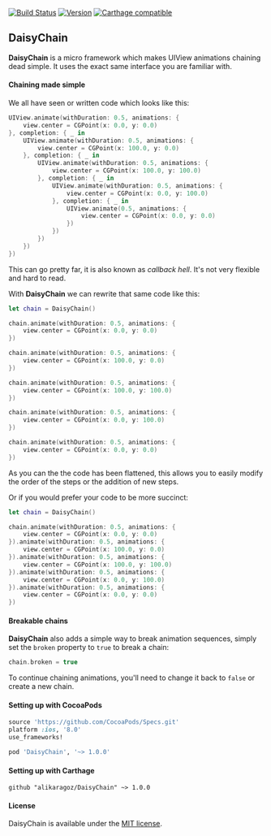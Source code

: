 [![Build Status](https://travis-ci.org/alikaragoz/DaisyChain.svg?branch=master)](https://travis-ci.org/alikaragoz/DaisyChain)
[![Version](http://img.shields.io/cocoapods/v/DaisyChain.svg)](http://cocoapods.org/?q=DaisyChain)
[![Carthage compatible](https://img.shields.io/badge/Carthage-compatible-4BC51D.svg?style=flat)](https://github.com/Carthage/Carthage)


DaisyChain
----------

**DaisyChain** is a micro framework which makes UIView animations chaining dead simple. It uses the exact same interface you are familiar with.

#### Chaining made simple
We all have seen or written code which looks like this:

```swift
UIView.animate(withDuration: 0.5, animations: {
    view.center = CGPoint(x: 0.0, y: 0.0)
}, completion: { _ in
    UIView.animate(withDuration: 0.5, animations: {
        view.center = CGPoint(x: 100.0, y: 0.0)
    }, completion: { _ in
        UIView.animate(withDuration: 0.5, animations: {
            view.center = CGPoint(x: 100.0, y: 100.0)
        }, completion: { _ in
            UIView.animate(withDuration: 0.5, animations: {
                view.center = CGPoint(x: 0.0, y: 100.0)
            }, completion: { _ in
                UIView.animate(0.5, animations: {
                    view.center = CGPoint(x: 0.0, y: 0.0)
                })
            })
        })
    })
})
```

This can go pretty far, it is also known as *callback hell*. It's not very flexible and hard to read.

With **DaisyChain** we can rewrite that same code like this:

```swift
let chain = DaisyChain()

chain.animate(withDuration: 0.5, animations: {
    view.center = CGPoint(x: 0.0, y: 0.0)
})

chain.animate(withDuration: 0.5, animations: {
    view.center = CGPoint(x: 100.0, y: 0.0)
})

chain.animate(withDuration: 0.5, animations: {
    view.center = CGPoint(x: 100.0, y: 100.0)
})

chain.animate(withDuration: 0.5, animations: {
    view.center = CGPoint(x: 0.0, y: 100.0)
})

chain.animate(withDuration: 0.5, animations: {
    view.center = CGPoint(x: 0.0, y: 0.0)
})
```

As you can the the code has been flattened, this allows you to easily modify the order of the steps or the addition of new steps.

Or if you would prefer your code to be more succinct:

```swift
let chain = DaisyChain()

chain.animate(withDuration: 0.5, animations: {
    view.center = CGPoint(x: 0.0, y: 0.0)
}).animate(withDuration: 0.5, animations: {
    view.center = CGPoint(x: 100.0, y: 0.0)
}).animate(withDuration: 0.5, animations: {
    view.center = CGPoint(x: 100.0, y: 100.0)
}).animate(withDuration: 0.5, animations: {
    view.center = CGPoint(x: 0.0, y: 100.0)
}).animate(withDuration: 0.5, animations: {
    view.center = CGPoint(x: 0.0, y: 0.0)
})
```

#### Breakable chains

**DaisyChain** also adds a simple way to break animation sequences, simply set the `broken` property to `true` to break a chain:
```swift
chain.broken = true
```

To continue chaining animations, you'll need to change it back to `false` or create a new chain.

#### Setting up with CocoaPods

```ruby
source 'https://github.com/CocoaPods/Specs.git'
platform :ios, '8.0'
use_frameworks!

pod 'DaisyChain', '~> 1.0.0'
```

#### Setting up with Carthage

```ogdl
github "alikaragoz/DaisyChain" ~> 1.0.0
```

#### License

DaisyChain is available under the [MIT license](https://github.com/alikaragoz/DaisyChain/blob/master/LICENSE).
